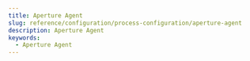 ```yaml
---
title: Aperture Agent
slug: reference/configuration/process-configuration/aperture-agent
description: Aperture Agent
keywords:
  - Aperture Agent
---
```


